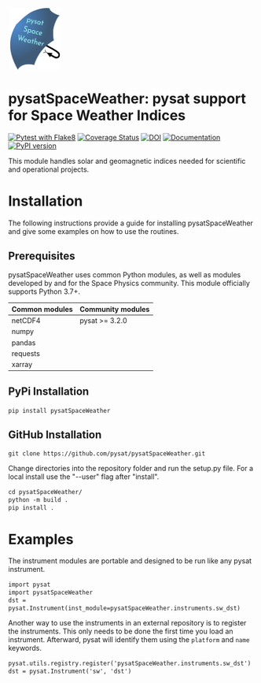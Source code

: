 <div align="left">
        <img height="0" width="0px">
        <img width="20%" src="https://raw.githubusercontent.com/pysat/pysatSpaceWeather/main/docs/figures/pysatSpaceWeather.png" alt="pysatSpaceWeather" title="pysatSpaceWeather" </img>
</div>

# pysatSpaceWeather: pysat support for Space Weather Indices
[![Pytest with Flake8](https://github.com/pysat/pysatSpaceWeather/actions/workflows/main.yml/badge.svg)](https://github.com/pysat/pysatSpaceWeather/actions/workflows/main.yml)
[![Coverage Status](https://coveralls.io/repos/github/pysat/pysatSpaceWeather/badge.svg?branch=main)](https://coveralls.io/github/pysat/pysatSpaceWeather?branch=main)
[![DOI](https://zenodo.org/badge/287377838.svg)](https://zenodo.org/badge/latestdoi/287377838) [![Documentation](https://readthedocs.org/projects/pysatspaceweather/badge/?version=latest)](https://pysatspaceweather.readthedocs.io/en/latest/?badge=latest)
[![PyPI version](https://badge.fury.io/py/pysatSpaceWeather.svg)](https://badge.fury.io/py/pysatSpaceWeather)


This module handles solar and geomagnetic indices needed for scientific and
operational projects.

# Installation

The following instructions provide a guide for installing pysatSpaceWeather and
give some examples on how to use the routines.

## Prerequisites

pysatSpaceWeather uses common Python modules, as well as modules developed by
and for the Space Physics community.  This module officially supports
Python 3.7+.

| Common modules | Community modules |
| -------------- | ----------------- |
| netCDF4        | pysat >= 3.2.0    |
| numpy          |                   |
| pandas         |                   |
| requests       |                   |
| xarray         |                   |


## PyPi Installation
```
pip install pysatSpaceWeather
```

## GitHub Installation
```
git clone https://github.com/pysat/pysatSpaceWeather.git
```

Change directories into the repository folder and run the setup.py file.  For
a local install use the "--user" flag after "install".

```
cd pysatSpaceWeather/
python -m build .
pip install .
```

# Examples

The instrument modules are portable and designed to be run like any pysat
instrument.

```
import pysat
import pysatSpaceWeather
dst = pysat.Instrument(inst_module=pysatSpaceWeather.instruments.sw_dst)
```

Another way to use the instruments in an external repository is to register the
instruments.  This only needs to be done the first time you load an instrument.
Afterward, pysat will identify them using the `platform` and `name` keywords.

```
pysat.utils.registry.register('pysatSpaceWeather.instruments.sw_dst')
dst = pysat.Instrument('sw', 'dst')
```
